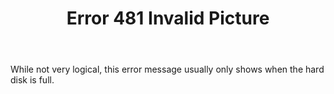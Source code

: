 ﻿---
title: Error 481 Invalid Picture
category: 14
frontpage: false
comments: true
created-utc: 2019-01-01
modified-utc: 2019-01-01
---
<p>While not very logical, this error message usually only shows
when the hard disk is full.</p>